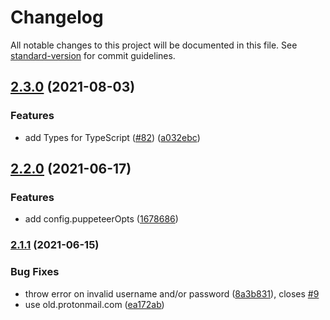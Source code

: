 # Changelog

All notable changes to this project will be documented in this file. See [standard-version](https://github.com/conventional-changelog/standard-version) for commit guidelines.

## [2.3.0](https://github.com/justinkalland/protonmail-api/compare/v2.2.0...v2.3.0) (2021-08-03)


### Features

* add Types for TypeScript ([#82](https://github.com/justinkalland/protonmail-api/issues/82)) ([a032ebc](https://github.com/justinkalland/protonmail-api/commit/a032ebc2e1b89486dabfefb923ae2cbe4ba97f12))

## [2.2.0](https://github.com/justinkalland/protonmail-api/compare/v2.1.1...v2.2.0) (2021-06-17)


### Features

* add config.puppeteerOpts ([1678686](https://github.com/justinkalland/protonmail-api/commit/16786866028587b01c5956e590d9d949fcab33a6))

### [2.1.1](https://github.com/justinkalland/protonmail-api/compare/v2.1.0...v2.1.1) (2021-06-15)


### Bug Fixes

* throw error on invalid username and/or password ([8a3b831](https://github.com/justinkalland/protonmail-api/commit/8a3b8314fb47311532938589e3d3808f8a60b2af)), closes [#9](https://github.com/justinkalland/protonmail-api/issues/9)
* use old.protonmail.com ([ea172ab](https://github.com/justinkalland/protonmail-api/commit/ea172ab0db0fcedad375c9821bfb0567f7845d90))
